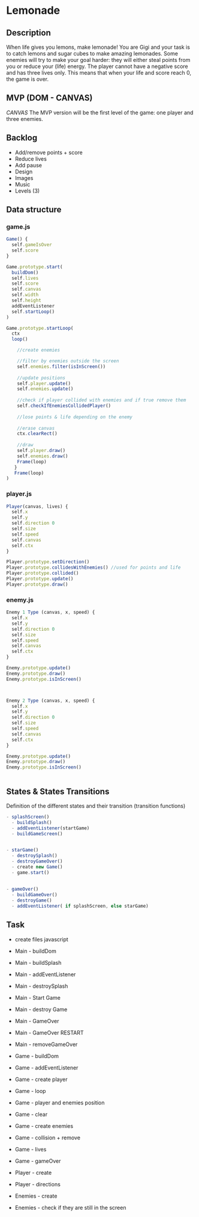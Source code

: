 # Lemonade

## Description
When life gives you lemons, make lemonade!
You are Gigi and your task is to catch lemons and sugar cubes to make amazing lemonades. Some enemies will try to make your goal harder: they will either steal points from you or reduce your (life) energy. The player cannot have a negative score and has three lives only. This means that when your life and score reach 0, the game is over.


## MVP (DOM - CANVAS)
*CANVAS*
The MVP version will be the first level of the game: one player and three enemies.

## Backlog
- Add/remove points + score
- Reduce lives
- Add pause
- Design
- Images
- Music
- Levels (3)

## Data structure
### game.js
```javascript
Game() {
  self.gameIsOver
  self.score
}

Game.prototype.start(
  buildDom()
  self.lives
  self.score
  self.canvas
  self.width
  self.height
  addEventListener
  self.startLoop()
)

Game.prototype.startLoop(
  ctx
  loop() 

    //create enemies

    //filter by enemies outside the screen
    self.enemies.filter(isInScreen())
    
    //update positions
    self.player.update()
    self.enemies.update()
    
    //check if player collided with enemies and if true remove them
    self.checkIfEnemiesCollidedPlayer()
    
    //lose points & life depending on the enemy
        
    //erase canvas
    ctx.clearRect()
    
    //draw
    self.player.draw()
    self.enemies.draw()
    Frame(loop)
   }
   Frame(loop)
)


```
### player.js
```javascript
Player(canvas, lives) {
  self.x
  self.y
  self.direction 0
  self.size
  self.speed
  self.canvas
  self.ctx
}

Player.prototype.setDirection()
Player.prototype.collidesWithEnemies() //used for points and life
Player.prototype.collided()
Player.prototype.update()
Player.prototype.draw()


```
### enemy.js
```javascript
Enemy 1 Type (canvas, x, speed) {
  self.x
  self.y
  self.direction 0
  self.size
  self.speed
  self.canvas
  self.ctx
}

Enemy.prototype.update()
Enemy.prototype.draw()
Enemy.prototype.isInScreen()



Enemy 2 Type (canvas, x, speed) {
  self.x
  self.y
  self.direction 0
  self.size
  self.speed
  self.canvas
  self.ctx
}

Enemy.prototype.update()
Enemy.prototype.draw()
Enemy.prototype.isInScreen()



```


## States & States Transitions
Definition of the different states and their transition (transition functions)
```javascript
- splashScreen()
  - buildSplash()
  - addEventListener(startGame)
  - buildGameScreen()

  
- starGame()
  - destroySplash()
  - destroyGameOver()
  - create new Game()
  - game.start()
  
  
- gameOver()
  - buildGameOver()
  - destroyGame()
  - addEventListener( if splashScreen, else starGame) 
```

## Task
- create files javascript
- Main - buildDom
- Main - buildSplash
- Main - addEventListener
- Main - destroySplash
- Main - Start Game
- Main - destroy Game
- Main - GameOver
- Main - GameOver RESTART
- Main - removeGameOver


- Game - buildDom
- Game - addEventListener
- Game - create player
- Game - loop
- Game - player and enemies position 
- Game - clear
- Game - create enemies
- Game - collision + remove
- Game - lives 
- Game - gameOver
- Player - create
- Player - directions
- Enemies - create
- Enemies - check if they are still in the screen
